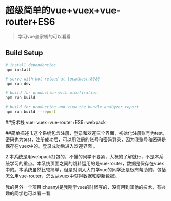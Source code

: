 # 超级简单的vue+vuex+vue-router+ES6

> 学习vue全家桶的可以看看

## Build Setup

``` bash
# install dependencies
npm install

# serve with hot reload at localhost:8080
npm run dev

# build for production with minification
npm run build

# build for production and view the bundle analyzer report
npm run build --report
```
##技术栈
vue+vuex+vue-router+ES6+webpack


##简单描述
1.这个系统包含注册，登录和欢迎三个界面，初始化注册账号为test，密码也为test，注册成功后，可以用注册的账号和密码登录，因为我账号和密码是保存在vuex中的。登录成功后进入欢迎界面
。

2.本系统是用webpack打包的，不懂的同学不要紧，大概的了解就行，不是本系统学习的重点。本系统页面之间的跳转运用的是vue-router，数据是保存在vuex中的。本系统虽然比较简单，但是对刚入大门学vue的同学还是很有帮助的，包括怎么用vue-router，怎么从vuex中获得数据和更新数据。

我的另外一个项目ichuanyi是我刚学vue的时候写的，没有用到其他的技术，有兴趣的同学也可以看一看